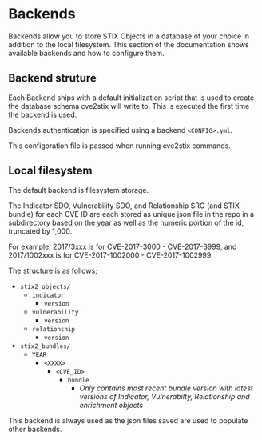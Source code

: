 # Backends

Backends allow you to store STIX Objects in a database of your choice in addition to the local filesystem. This section of the documentation shows available backends and how to configure them.

## Backend struture

Each Backend ships with a default initialization script that is used to create the database schema cve2stix will write to. This is executed the first time the backend is used.

Backends authentication is specified using a backend `<CONFIG>.yml`.

This configoration file is passed when running cve2stix commands.

## Local filesystem

The default backend is filesystem storage.

The Indicator SDO, Vulnerability SDO, and Relationship SRO (and STIX bundle) for each CVE ID are each stored as unique json file in the repo in a subdirectory based on the year as well as the numeric portion of the id, truncated by 1,000.

For example, 2017/3xxx is for CVE-2017-3000 - CVE-2017-3999, and 2017/1002xxx is for CVE-2017-1002000 - CVE-2017-1002999.

The structure is as follows;

* `stix2_objects/`
	* `indicator`
		* `version`
	* `vulnerability`
		* `version`
	* `relationship`
		* `version`
* `stix2_bundles/`
	* `YEAR`
		* `<XXXX>`
			* `<CVE_ID>`
				* `bundle`
					* _Only contains most recent bundle version with latest versions of Indicator, Vulnerabilty, Relationship and enrichment objects_

This backend is always used as the json files saved are used to populate other backends.